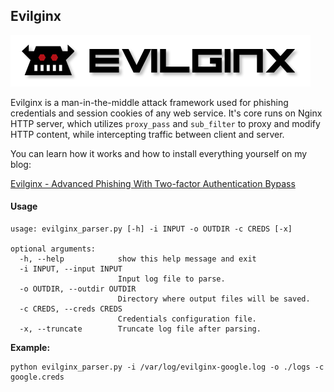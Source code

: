 ## Evilginx

![Evilginx](/img/evilginx-title.png?raw=true "Evilginx")

Evilginx is a man-in-the-middle attack framework used for phishing credentials and session cookies of any web service. It's core runs on Nginx HTTP server, which utilizes `proxy_pass` and `sub_filter` to proxy and modify HTTP content, while intercepting traffic between client and server.

You can learn how it works and how to install everything yourself on my blog:

[Evilginx - Advanced Phishing With Two-factor Authentication Bypass](https://breakdev.org/evilginx-advanced-phishing-with-two-factor-authentication-bypass/)

#### Usage

```
usage: evilginx_parser.py [-h] -i INPUT -o OUTDIR -c CREDS [-x]

optional arguments:
  -h, --help            show this help message and exit
  -i INPUT, --input INPUT
                        Input log file to parse.
  -o OUTDIR, --outdir OUTDIR
                        Directory where output files will be saved.
  -c CREDS, --creds CREDS
                        Credentials configuration file.
  -x, --truncate        Truncate log file after parsing.
```

**Example:**
```
python evilginx_parser.py -i /var/log/evilginx-google.log -o ./logs -c google.creds
```
